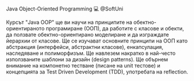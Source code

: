 Java Object-Oriented Programming 💻 @SoftUni

Курсът "Java OOP" ще ви научи на принципите на обектно-ориентираното програмиране (ООП), да работите с класове и обекти, да ползвате обектно-ориентирано моделиране и да изграждате йерархии от класове. Ще се изучават основните принципи на ООП като абстракция (интерфейси, абстрактни класове), енкапсулация, наследяване и полиморфизъм. Ще навлезем накратко в най-често използваните шаблони за дизайн (design patterns). Ще обърнем внимание на компонетно тестване (писане на unit тестове) и концепцията за Test Driven Development (TDD), употребата на reflection.
